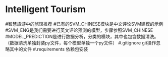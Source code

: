 # Intelligent Tourism
#智慧旅游中的旅馆推荐
#已有的SVM_CHINESE模块是中文评论SVM建模的示例
#SVM_ENG是我们需要进行英文评论预测的模型，步骤参照SVM_CHINESE
#MODEL_PREDICTION是进行数据分析，分类的模块，其中也包含数据清洗。（数据清洗单独封装py文件，每个模型单独一个py文件）
#.gitignore git操作忽略其中的文件
#.requirements 依赖包安装


